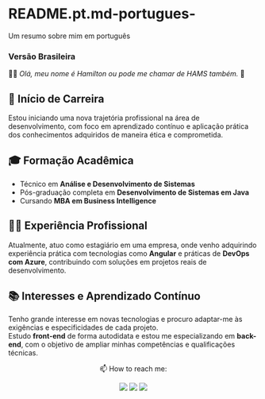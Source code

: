 # README.pt.md-portugues-
Um resumo sobre mim em português

### Versão Brasileira 
👋🏻 <em> Olá, meu nome é Hamilton ou pode me chamar de HAMS também. </em>👾
## 💼 Início de Carreira  
Estou iniciando uma nova trajetória profissional na área de desenvolvimento, com foco em aprendizado contínuo e aplicação prática dos conhecimentos adquiridos de maneira ética e comprometida.

## 🎓 Formação Acadêmica  
- Técnico em **Análise e Desenvolvimento de Sistemas**
- Pós-graduação completa em **Desenvolvimento de Sistemas em Java**
- Cursando **MBA em Business Intelligence**

## 🧑‍💻 Experiência Profissional  
Atualmente, atuo como estagiário em uma empresa, onde venho adquirindo experiência prática com tecnologias como **Angular** e práticas de **DevOps com Azure**, contribuindo com soluções em projetos reais de desenvolvimento.

## 📚 Interesses e Aprendizado Contínuo  
Tenho grande interesse em novas tecnologias e procuro adaptar-me às exigências e especificidades de cada projeto.  
Estudo **front-end** de forma autodidata e estou me especializando em **back-end**, com o objetivo de ampliar minhas competências e qualificações técnicas.
 <div align = 'center'>
  <p>📫 How to reach me: </p>
  <a href = "https://mail.google.com/mail/u/0/?tab=rm&ogbl#inbox?compose=CllgCHrhVSwZQbpkLdfzbhWVvQSCsPSNvpzFvgQhhlKknJmPLRHwxZhBFXDZLcNTPsLksCFlJwg"><img src="https://img.shields.io/badge/Gmail-D14836?style=for-the-badge&logo=gmail&logoColor=white" {target="_blank"} rel="noopener noreferrer"></a>
  <a href="https://www.linkedin.com/in/hamilton-rodrigues/" target="_blank" rel="noopener noreferrer"><img src="https://img.shields.io/badge/-LinkedIn-%230077B5?style=for-the-badge&logo=linkedin&logoColor=white" {target="_blank"}></a>
  <a href="https://www.instagram.com/hams_rodrigues/" target="_blank" rel="noopener noreferrer"><img src="https://img.shields.io/badge/-Instagram-%23E4405F?style=for-the-badge&logo=instagram&logoColor=white" target="_blank"></a>
 </div>
